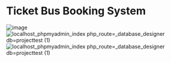 # Ticket Bus Booking System

![image](https://github.com/Aiman54/Ticket-Bus-Booking-System/assets/120151123/917d94dc-4ff6-4579-b91d-9a99c7a6f812)
![localhost_phpmyadmin_index php_route=_database_designer db=projecttest (1)](https://github.com/Aiman54/Ticket-Bus-Booking-System/assets/120151123/5f626b58-7369-42c8-88ff-7c977a87f0d6)
![localhost_phpmyadmin_index php_route=_database_designer db=projecttest (1)](https://github.com/Aiman54/Ticket-Bus-Booking-System/assets/120151123/802ddf11-fff3-4d62-ac8e-a868e9828b1e)

